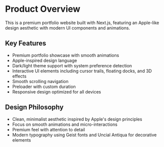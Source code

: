 # Product Overview

This is a premium portfolio website built with Next.js, featuring an Apple-like design aesthetic with modern UI components and animations.

## Key Features

- Premium portfolio showcase with smooth animations
- Apple-inspired design language
- Dark/light theme support with system preference detection
- Interactive UI elements including cursor trails, floating docks, and 3D effects
- Smooth scrolling navigation
- Preloader with custom duration
- Responsive design optimized for all devices

## Design Philosophy

- Clean, minimalist aesthetic inspired by Apple's design principles
- Focus on smooth animations and micro-interactions
- Premium feel with attention to detail
- Modern typography using Geist fonts and Uncial Antiqua for decorative elements
